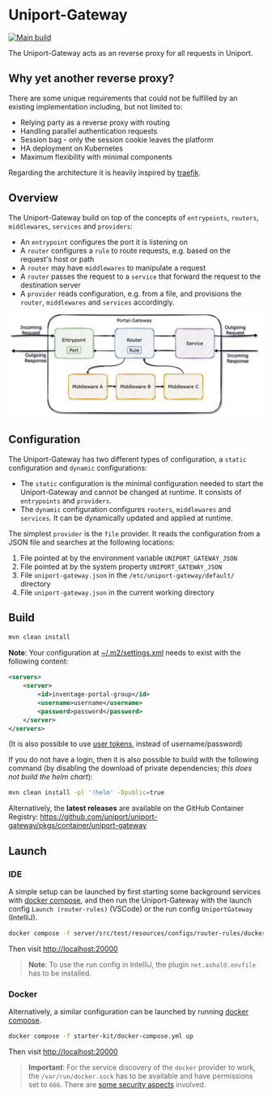 # Uniport-Gateway

[![Main build](https://github.com/uniport/uniport-gateway/actions/workflows/main.yaml/badge.svg)](https://github.com/uniport/uniport-gateway/actions/workflows/main.yaml)

The Uniport-Gateway acts as an reverse proxy for all requests in Uniport.

## Why yet another reverse proxy?

There are some unique requirements that could not be fulfilled by an existing implementation including, but not limited to:

* Relying party as a reverse proxy with routing
* Handling parallel authentication requests
* Session bag - only the session cookie leaves the platform
* HA deployment on Kubernetes
* Maximum flexibility with minimal components

Regarding the architecture it is heavily inspired by [traefik](https://github.com/traefik/traefik).

## Overview

The Uniport-Gateway build on top of the concepts of `entrypoints`, `routers`, `middlewares`, `services` and `providers`:

* An `entrypoint` configures the port it is listening on
* A `router` configures a `rule` to route requests, e.g. based on the request's host or path
* A `router` may have `middlewares` to manipulate a request
* A `router` passes the request to a `service` that forward the request to the destination server
* A `provider` reads configuration, e.g. from a file, and provisions the `router`, `middlewares` and `services` accordingly.

![Concept](./docs/src/main/mkdocs/content/01-introduction/data/Concept.png)

## Configuration

The Uniport-Gateway has two different types of configuration, a `static` configuration and `dynamic` configurations:

* The `static` configuration is the minimal configuration needed to start the Uniport-Gateway and cannot be changed at runtime. It consists of `entrypoints` and `providers`.
* The `dynamic` configuration configures `routers`, `middlewares` and `services`. It can be dynamically updated and applied at runtime.

The simplest `provider` is the `file` provider. It reads the configuration from a JSON file and searches at the following locations:

1. File pointed at by the environment variable `UNIPORT_GATEWAY_JSON`
2. File pointed at by the system property `UNIPORT_GATEWAY_JSON`
3. File `uniport-gateway.json` in the `/etc/uniport-gateway/default/` directory
4. File `uniport-gateway.json` in the current working directory

## Build

```bash
mvn clean install
```

**Note**: Your configuration at [~/.m2/settings.xml](http://maven.apache.org/settings.html#Servers) needs to exist with the following content:

```xml
<servers>
    <server>
        <id>inventage-portal-group</id>
        <username>username</username>
        <password>password</password>
    </server>
</servers>
```

(It is also possible to use [user tokens](https://help.sonatype.com/repomanager3/system-configuration/user-authentication/security-setup-with-user-tokens), instead of username/password)

If you do not have a login, then it is also possible to build with the following command (by disabling the download of private dependencies; *this does not build the helm chart*):

```bash
mvn clean install -pl '!helm' -Dpublic=true
```

Alternatively, the **latest releases** are available on the GitHub Container Registry: <https://github.com/uniport/uniport-gateway/pkgs/container/uniport-gateway>

## Launch

### IDE

A simple setup can be launched by first starting some background services with [docker compose](server/src/test/resources/configs/router-rules/docker-compose.yml), and then run the Uniport-Gateway with the launch config `Launch (router-rules)` (VSCode) or the run config `UniportGateway` (IntelliJ).

```bash
docker compose -f server/src/test/resources/configs/router-rules/docker-compose.yml up
```

Then visit <http://localhost:20000>

> **Note**: To use the run config in IntelliJ, the plugin `net.ashald.envfile` has to be installed.

### Docker

Alternatively, a similar configuration can be launched by running [docker compose](starter-kit/docker-compose.yml).

```bash
docker compose -f starter-kit/docker-compose.yml up
```

Then visit <http://localhost:20000>

> **Important**: For the service discovery of the `docker` provider to work, the `/var/run/docker.sock` has to be available and have permissions set to `666`. There are [some security aspects](https://cheatsheetseries.owasp.org/cheatsheets/Docker_Security_Cheat_Sheet.html#rule-1-do-not-expose-the-docker-daemon-socket-even-to-the-containers) involved.
